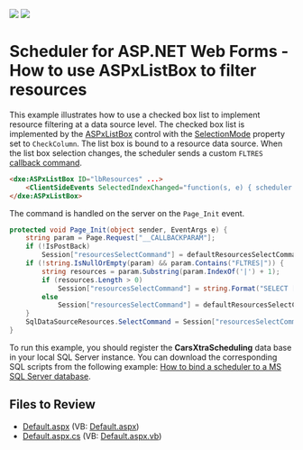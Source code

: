 <!-- default badges list -->
[![](https://img.shields.io/badge/Open_in_DevExpress_Support_Center-FF7200?style=flat-square&logo=DevExpress&logoColor=white)](https://supportcenter.devexpress.com/ticket/details/E3783)
[![](https://img.shields.io/badge/📖_How_to_use_DevExpress_Examples-e9f6fc?style=flat-square)](https://docs.devexpress.com/GeneralInformation/403183)
<!-- default badges end -->

# Scheduler for ASP.NET Web Forms - How to use ASPxListBox to filter resources

This example illustrates how to use a checked box list to implement resource filtering at a data source level. The checked box list is implemented by the [ASPxListBox](https://docs.devexpress.com/AspNet/DevExpress.Web.ASPxListBox) control with the [SelectionMode](https://docs.devexpress.com/AspNet/DevExpress.Web.ASPxListBox.SelectionMode) property set to `CheckColumn`. The list box is bound to a resource data source. When the list box selection changes, the scheduler sends a custom `FLTRES` [callback command](https://docs.devexpress.com/AspNet/5462/components/scheduler/concepts/callback-commands).

```aspx
<dxe:ASPxListBox ID="lbResources" ...>
    <ClientSideEvents SelectedIndexChanged="function(s, e) { scheduler.RaiseCallback('FLTRES|' + s.GetSelectedValues().join(',')); }" />
</dxe:ASPxListBox>
```

The command is handled on the server on the `Page_Init` event.

```cs
protected void Page_Init(object sender, EventArgs e) {
    string param = Page.Request["__CALLBACKPARAM"]; 
    if (!IsPostBack)
        Session["resourcesSelectCommand"] = defaultResourcesSelectCommand; 
    if (!string.IsNullOrEmpty(param) && param.Contains("FLTRES|")) {
        string resources = param.Substring(param.IndexOf('|') + 1);
        if (resources.Length > 0)
            Session["resourcesSelectCommand"] = string.Format("SELECT [ID], [Model] FROM [Cars] WHERE [ID] IN ({0})", resources);
        else
            Session["resourcesSelectCommand"] = defaultResourcesSelectCommand;
    } 
    SqlDataSourceResources.SelectCommand = Session["resourcesSelectCommand"].ToString();
}
```

To run this example, you should register the **CarsXtraScheduling** data base in your local SQL Server instance. You can download the corresponding SQL scripts from the following example: [How to bind a scheduler to a MS SQL Server database](https://github.com/DevExpress-Examples/asp-net-web-forms-scheduler-bind-to-sql).

## Files to Review

* [Default.aspx](./CS/WebSite/Default.aspx) (VB: [Default.aspx](./VB/WebSite/Default.aspx))
* [Default.aspx.cs](./CS/WebSite/Default.aspx.cs) (VB: [Default.aspx.vb](./VB/WebSite/Default.aspx.vb))
